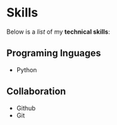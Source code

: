 # Skills

Below is a _list_ of my **technical skills**:

## Programing lnguages
- Python

## Collaboration
- Github
- Git
